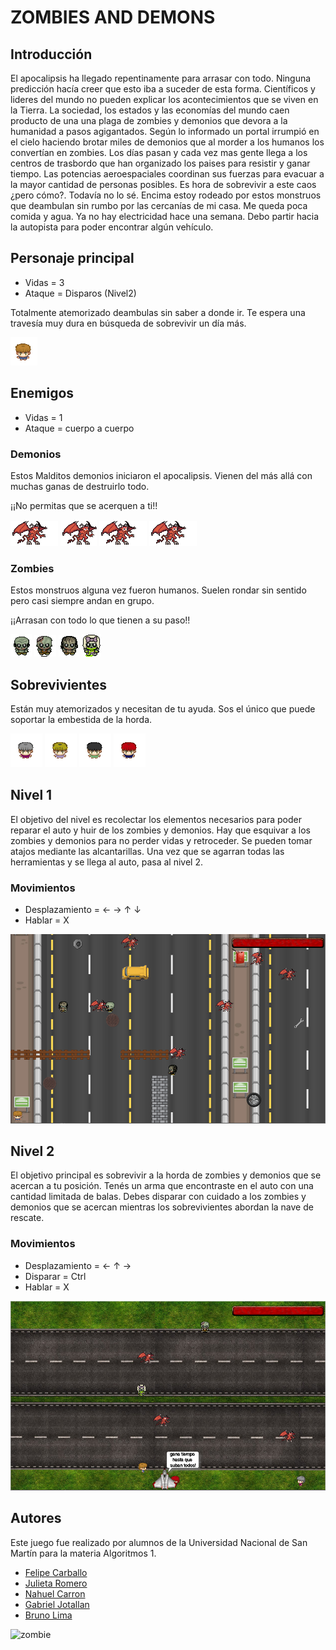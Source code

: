 # ZOMBIES AND DEMONS

## Introducción

El apocalipsis ha llegado repentinamente para arrasar con todo. Ninguna predicción hacía creer que esto iba a suceder de esta forma. Científicos y lideres del mundo no pueden explicar los acontecimientos que se viven en la Tierra. La sociedad, los estados y las economías del mundo caen producto de una una plaga de zombies y demonios que devora a la humanidad a pasos agigantados. Según lo informado un portal irrumpió en el cielo haciendo brotar miles de demonios que al morder a los humanos los convertían en zombies. 
Los días pasan y cada vez mas gente llega a los centros de trasbordo que han organizado los paises para resistir y ganar tiempo. Las potencias aeroespaciales coordinan sus fuerzas para evacuar a la mayor cantidad de personas posibles. 
Es hora de sobrevivir a este caos ¿pero cómo?. Todavía no lo sé. Encima estoy rodeado por estos monstruos que deambulan sin rumbo por las cercanías de mi casa. Me queda poca comida y agua. Ya no hay electricidad hace una semana. Debo partir hacia la autopista para poder encontrar algún vehículo.

## Personaje principal

- Vidas = 3
- Ataque = Disparos (Nivel2)

Totalmente atemorizado deambulas sin saber a donde ir. Te espera una travesía muy dura en búsqueda de sobrevivir un día más. 

![principal](assets/George.gif)


## Enemigos

- Vidas = 1
- Ataque = cuerpo a cuerpo

### Demonios 

Estos Malditos demonios iniciaron el apocalipsis. Vienen del más allá con muchas ganas de destruirlo todo.

¡¡No permitas que se acerquen a ti!!

![devil1](assets/devil1_abajo.png)    ![devil2](assets/devil2_abajo.png)    ![devil3](assets/devil3_abajo.png)   ![devil3](assets/devil4_abajo.png)

### Zombies

Estos monstruos alguna vez fueron humanos. Suelen rondar sin sentido pero casi siempre andan en grupo. 

¡¡Arrasan con todo lo que tienen a su paso!!

![zombie1](assets/Zombie1.gif)        ![zombie2](assets/Zombie2.gif)       ![zombie3](assets/Zombie3.gif)       ![zombie4](assets/Zombie4.gif)

## Sobrevivientes

Están muy atemorizados y necesitan de tu ayuda. Sos el único que puede soportar la embestida de la horda.        

![sobreviviente1](assets/Sobreviviente1.gif) ![sobreviviente2](assets/Sobreviviente2.gif)   ![sobreviviente3](assets/Sobreviviente3.gif)  ![sobreviviente4](assets/Sobreviviente4.gif)  


## Nivel 1

El objetivo del nivel es recolectar los elementos necesarios para poder reparar el auto y huir de los zombies y demonios. Hay que esquivar a los zombies y demonios para no perder vidas y retroceder. Se pueden tomar atajos mediante las alcantarillas. Una vez que se agarran todas las herramientas y se llega al auto, pasa al nivel 2. 

### Movimientos
- Desplazamiento  =  ← → ↑ ↓
- Hablar = X

![nivel1](assets/EscenarioNivel1.png)  


## Nivel 2

El objetivo principal es sobrevivir a la horda de zombies y demonios que se acercan a tu posición. Tenés un arma que encontraste en el auto con una cantidad limitada de balas. Debes disparar con cuidado a los zombies y demonios que se acercan mientras los sobrevivientes abordan la nave de rescate.

### Movimientos
- Desplazamiento  =  ← ↑ → 
- Disparar = Ctrl
- Hablar = X

![nivel2](assets/EscenarioNivel2.png)  

## Autores
Este juego fue realizado por alumnos de la Universidad Nacional de San Martín para la materia Algoritmos 1.             

* [Felipe Carballo](https://github.com/FelipeCarballo1991)
* [Julieta Romero](https://github.com/julimr)
* [Nahuel Carron](https://github.com/NahuelCarron)
* [Gabriel Jotallan](https://github.com/gaabicarp)
* [Bruno Lima](https://github.com/LimaBD)



![zombie](https://opengameart.org/sites/default/files/pixel%20ZOMBIE%20BIGgif.gif)



